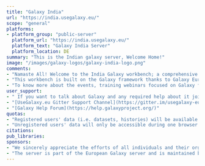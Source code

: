 ```yaml
---
title: "Galaxy India"
url: "https://india.usegalaxy.eu/"
scope: "general"
platforms:
- platform_group: "public-server"
  platform_url: "https://india.usegalaxy.eu/"
  platform_text: "Galaxy India Server"
  platform_location: DE
summary: "This is the Indian galaxy server, Welcome Home!"
image: "/images/galaxy-logos/galaxy-india-logo.png"
comments:
- "Namaste All! Welcome to the India Galaxy workbench; a comprehensive set of tools and workflows dedicated to accelerate your bioinformatics analyses focusing Bharat."
- "This workbench is built on the Galaxy framework thanks to Galaxy Europe we are hosting the seeds of Indian Galaxy to facilitate more wider user base."
- "To know more about the events, training webinars focused on Galaxy for Indian data analysis community visit [www.galaxyproject.in](https://www.galaxyproject.in/)."
user_support:
- " If you want to talk about Galaxy and any required help about it join the [Gitter adda (अड्डा)](https://gitter.im/usegalaxy-in/adda)."
- "[UseGalaxy.eu Gitter Support Channel](https://gitter.im/usegalaxy-eu/Lobby)"
- "[Galaxy Help Forum](https://help.galaxyproject.org/)"
quotas:
- "Registered users' data (i.e. datasets, histories) will be available as long as they are not deleted by the user. Once marked as deleted the datasets will be permanently removed within 14 days. If the user *purges* the dataset in the Galaxy, it will be removed immediately, permanently. An extended quota can be [requested](https://docs.google.com/forms/d/e/1FAIpQLSf9w2MOS6KOlu9XdhRSDqWnCDkzoVBqHJ3zH_My4p8D8ZgkIQ/viewform) for a limited time period in special cases."
- "Unregistered users' data will only be accessible during one browser session, using a cookie to identify your data. This cookie is not used for any other purposes (e.g. tracking or analytics.) If UseGalaxy.eu service is not accessed for 90 days, those datasets will be permanently deleted."
citations:
pub_libraries:
sponsors:
- "We sincerely appreciate the efforts of all individuals and their organizations ([Bioclues](http://bioclues.org/), [TMS Foundation](https://indiayouth.info/index.php/our-programs/life-sciences-wing)) for supporting the Indian Galaxy Instance."
- "The server is part of the European Galaxy server and is maintained by the [RNA Bioinformatics Center (RBC)](https://www.denbi.de/network/rna-bioinformatics-center-rbc) as part of [de.NBI](https://www.denbi.de/) and [ELIXIR](http://elixir-europe.org/)."
---
```

